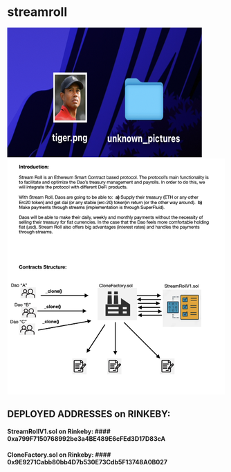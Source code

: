# streamroll

<img src ="https://github.com/rodrigoherrerai/FaceRec/blob/main/images/picandfolder.png" width="450" height="300"><img src ="https://github.com/StreamRoll/streamroll/blob/master/images/im-1.png">

## DEPLOYED ADDRESSES on RINKEBY:
#### StreamRollV1.sol on Rinkeby: #### 0xa799F7150768992be3a4BE489E6cFEd3D17D83cA
#### CloneFactory.sol on Rinkeby: #### 0x9E9271Cabb80bb4D7b530E73Cdb5F13748A0B027





